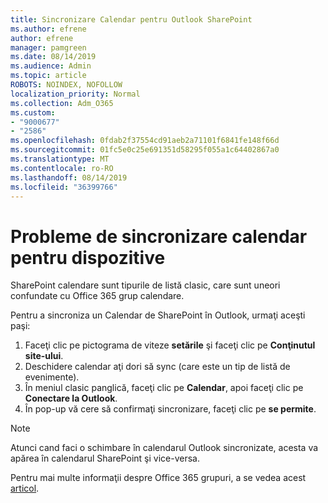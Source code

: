 ```yaml
---
title: Sincronizare Calendar pentru Outlook SharePoint
ms.author: efrene
author: efrene
manager: pamgreen
ms.date: 08/14/2019
ms.audience: Admin
ms.topic: article
ROBOTS: NOINDEX, NOFOLLOW
localization_priority: Normal
ms.collection: Adm_O365
ms.custom:
- "9000677"
- "2586"
ms.openlocfilehash: 0fdab2f37554cd91aeb2a71101f6841fe148f66d
ms.sourcegitcommit: 01fc5e0c25e691351d58295f055a1c64402867a0
ms.translationtype: MT
ms.contentlocale: ro-RO
ms.lasthandoff: 08/14/2019
ms.locfileid: "36399766"
---
```

# <a name="issues-synchronizing-your-calendar-to-devices"></a>Probleme de sincronizare calendar pentru dispozitive

SharePoint calendare sunt tipurile de listă clasic, care sunt uneori confundate cu Office 365 grup calendare.

Pentru a sincroniza un Calendar de SharePoint în Outlook, urmaţi aceşti paşi:

1. Faceţi clic pe pictograma de viteze **setările** şi faceţi clic pe **Conţinutul site-ului**.
2. Deschidere calendar aţi dori să sync (care este un tip de listă de evenimente).
3. În meniul clasic panglică, faceţi clic pe **Calendar**, apoi faceţi clic pe **Conectare la Outlook**.
4. În pop-up vă cere să confirmaţi sincronizare, faceţi clic pe **se permite**.

>[!Note]
> Atunci cand faci o schimbare în calendarul Outlook sincronizate, acesta va apărea în calendarul SharePoint şi vice-versa.

Pentru mai multe informaţii despre Office 365 grupuri, a se vedea acest [articol](https://support.office.com/en-us/article/Learn-about-Office-365-groups-b565caa1-5c40-40ef-9915-60fdb2d97fa2).
